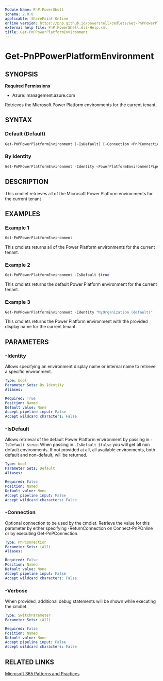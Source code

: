 ```yaml
---
Module Name: PnP.PowerShell
schema: 2.0.0
applicable: SharePoint Online
online version: https://pnp.github.io/powershell/cmdlets/Get-PnPPowerPlatformEnvironment.html
external help file: PnP.PowerShell.dll-Help.xml
title: Get-PnPPowerPlatformEnvironment
---
```

  
# Get-PnPPowerPlatformEnvironment

## SYNOPSIS

**Required Permissions**

* Azure: management.azure.com

Retrieves the Microsoft Power Platform environments for the current tenant.

## SYNTAX

### Default (Default)

```powershell
Get-PnPPowerPlatformEnvironment [-IsDefault] [-Connection <PnPConnection>] [-Verbose]
```

### By Identity

```powershell
Get-PnPPowerPlatformEnvironment -Identity <PowerPlatformEnvironmentPipeBind> [-Connection <PnPConnection>] [-Verbose]
```

## DESCRIPTION
This cmdlet retrieves all of the Microsoft Power Platform environments for the current tenant

## EXAMPLES

### Example 1
```powershell
Get-PnPPowerPlatformEnvironment
```

This cmdlets returns all of the Power Platform environments for the current tenant.

### Example 2
```powershell
Get-PnPPowerPlatformEnvironment -IsDefault $true
```

This cmdlets returns the default Power Platform environment for the current tenant.

### Example 3
```powershell
Get-PnPPowerPlatformEnvironment -Identity "MyOrganization (default)"
```

This cmdlets returns the Power Platform environment with the provided display name for the current tenant.

## PARAMETERS

### -Identity
Allows specifying an environment display name or internal name to retrieve a specific environment.

```yaml
Type: bool
Parameter Sets: By Identity
Aliases:

Required: True
Position: Named
Default value: None
Accept pipeline input: False
Accept wildcard characters: False
```

### -IsDefault
Allows retrieval of the default Power Platform environment by passing in `-IsDefault $true`. When passing in `-IsDefault $false` you will get all non default environments. If not provided at all, all available environments, both default and non-default, will be returned.

```yaml
Type: bool
Parameter Sets: Default
Aliases:

Required: False
Position: Named
Default value: None
Accept pipeline input: False
Accept wildcard characters: False
```

### -Connection
Optional connection to be used by the cmdlet.
Retrieve the value for this parameter by either specifying -ReturnConnection on Connect-PnPOnline or by executing Get-PnPConnection.

```yaml
Type: PnPConnection
Parameter Sets: (All)
Aliases:

Required: False
Position: Named
Default value: None
Accept pipeline input: False
Accept wildcard characters: False
```

### -Verbose
When provided, additional debug statements will be shown while executing the cmdlet.

```yaml
Type: SwitchParameter
Parameter Sets: (All)

Required: False
Position: Named
Default value: None
Accept pipeline input: False
Accept wildcard characters: False
```

## RELATED LINKS

[Microsoft 365 Patterns and Practices](https://aka.ms/m365pnp)